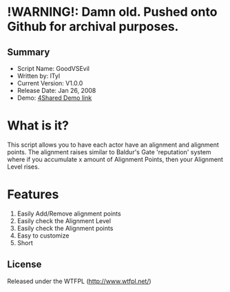 !WARNING!: Damn old. Pushed onto Github for archival purposes.
====================

## Summary ##

+ Script Name: GoodVSEvil
+ Written by: lTyl
+ Current Version: V1.0.0
+ Release Date: Jan 26, 2008
+ Demo: [4Shared Demo link](http://www.4shared.com/file/6oJ-kbms/GoodVSEvil.html)

# What is it? #

This script allows you to have each actor have an alignment and alignment points. The alignment raises similar to Baldur's Gate 'reputation' system where if you accumulate x amount of Alignment Points, then your Alignment Level rises.

# Features #
1. Easily Add/Remove alignment points
2. Easily check the Alignment Level
3. Easily check the Alignment points
4. Easy to customize
5. Short

## License ##
Released under the WTFPL (http://www.wtfpl.net/)